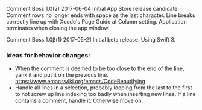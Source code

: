 Comment Boss 1.0(2) 2017-06-04
Initial App Store release candidate.
Comment rows no longer ends with space as the last character.
Line breaks correctly line up with Xcode's Page Guide at Column setting.
Application terminates when closing the app window.

Comment Boss 1.0β(1) 2017-05-21
Initial beta release.
Using Swift 3.


### Ideas for behavior changes:

* When the comment is deemed to be too close to the end of the line, yank it and put it on the previous line.
https://www.emacswiki.org/emacs/CodeBeautifying
* Handle all lines in a selection, probably looping from the last to the first to not screw up line indexing too badly when inserting new lines. If a line contains a comment, handle it. Otherwise move on.
